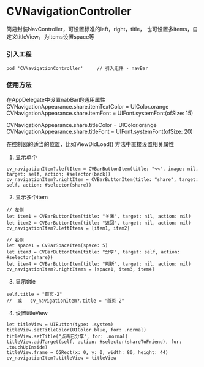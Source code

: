 # CVNavigationController

简易封装NavController，可设置标准的left，right，title， 也可设置多items，自定义titleView，为items设置space等

### 引入工程
```
pod 'CVNavigationController'     // 引入组件 - navBar
```
  
###  使用方法
  在AppDelegate中设置nabBar的通用属性
  CVNavigationAppearance.share.itemTextColor = UIColor.orange
  CVNavigationAppearance.share.itemFont = UIFont.systemFont(ofSize: 15)

  CVNavigationAppearance.share.titleColor = UIColor.orange
  CVNavigationAppearance.share.titleFont = UIFont.systemFont(ofSize: 20)
  
  在控制器的适当的位置，比如ViewDidLoad() 方法中直接设置相关属性
  
  1. 显示单个
  ```
  cv_navigationItem?.leftItem = CVBarButtonItem(title: "<<", image: nil, target: self, action: #selector(back))
  cv_navigationItem?.rightItem = CVBarButtonItem(title: "share", target: self, action: #selector(share))
  ```
  
  2. 显示多个item
  ```
  // 左侧
  let item1 = CVBarButtonItem(title: "关闭", target: nil, action: nil)
  let item2 = CVBarButtonItem(title: "返回", target: nil, action: nil)
  cv_navigationItem?.leftItems = [item1, item2]
  
  // 右侧
  let space1 = CVBarSpaceItem(space: 5)
  let item3 = CVBarButtonItem(title: "分享", target: self, action: #selector(share))
  let item4 = CVBarButtonItem(title: "刷新", target: nil, action: nil)
  cv_navigationItem?.rightItems = [space1, item3, item4]
  ```
  
  3. 显示title
  ```
  self.title = "首页-2"
  //  或   cv_navigationItem?.title = "首页-2"
  ```
  
  4. 设置titleView
  ```
  let titleView = UIButton(type: .system)
  titleView.setTitleColor(UIColor.blue, for: .normal)
  titleView.setTitle("点击已分享", for: .normal)
  titleView.addTarget(self, action: #selector(shareToFriend), for: .touchUpInside)
  titleView.frame = CGRect(x: 0, y: 0, width: 80, height: 44)
  cv_navigationItem?.titleView = titleView
  ```
  
  
  
  
  
  
  
  
  
  
  
  
  
  
  
  
  
  
  
  
  
  
  
  
  
  
  
  
